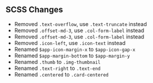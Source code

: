## SCSS Changes

- Removed `.text-overflow`, use `.text-truncate` instead
- Removed `.offset-md-3`, use `.col-form-label` instead
- Removed `.offset-md-3`, use `.col-form-label` instead
- Removed `.icon-left`, use `.icon-text` instead
- Renamed `$app-icon-margin-x` to `$app-icon-gap-x`
- Renamed `$app-margin-bottom` to `$app-margin-y`
- Renamed `.thumb` to `.img-thumbnail`
- Renamed `.text-right` to `.text-end`
- Renamed `.centered` to `.card-centered`
